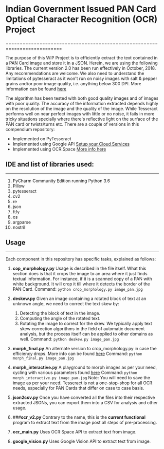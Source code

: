# Indian Government Issued PAN Card Optical Character Recognition (OCR) Project

==========================================================================

The purpose of this WIP Project is to efficiently extract the text contained in a PAN Card image and store it in a JSON. Herein, we are using the following libraries. The current version 2.0 has been run effectively in October, 2018. Any recommendations are welcome. We also need to understand the limitations of pytesseract as it won't run on noisy images with salt & pepper grains and/or poor image quality, i.e. anything below 300 DPI. More information can be found [here](https://static.googleusercontent.com/media/research.google.com/en//pubs/archive/35248.pdf)

The algorithm has been tested with both good quality images and of images with poor quality. The accuracy of the information extracted depends highly on the resolution of the image and the quality of the image. While Tesseract performs well on near perfect images with little or no noise, it fails in more tricky situations specially where there's reflective light on the surface of the PAN card or twists/turns etc. There are a couple of versions in this compendium repository:

  * Implemented on PyTesseract
  * Implemented using Google API [Setup your Cloud Services](https://console.cloud.google.com/home/dashboard?project=psychic-surface-217102)
  * Implemented using OCR.Space [More info here](https://ocr.space/ocrapi)

## IDE and list of libraries used:

----------------------------------

1. PyCharm Community Edition running Python 3.6
2. Pillow 
3. pytesseract
4. cv2
5. re
6. json
7. ftfy
8. os
9. argparse
10. nostril 

## Usage

---------------------------------------------

Each component in this repository has specific tasks, explained as follows:

1. **__cop_morphology.py__**
   Usage is described in the file itself. What this section does is that it crops the image to an area where it just finds textual information. For instance, if it is a scanned copy of a PAN with white background. It will crop it till where it detects the border of the PAN Card. 
   Command: `python crop_morphology.py image_pan.jpg` 

2. **__deskew.py__**
   Given an image containing a rotated block of text at an unknown angle, we need to correct the text skew by:
	1. Detecting the block of text in the image.
	2. Computing the angle of the rotated text.
	3. Rotating the image to correct for the skew.
   We typically apply text skew correction algorithms in the field of automatic document analysis, but the process itself can be applied to other domains as well. 
   Command: `python deskew.py image_pan.jpg`

3. **__morph_final.py__**
   An alternate version to crop_morphology.py in case the efficiency drops. More info can be found [here](http://www.danvk.org/2015/01/07/finding-blocks-of-text-in-an-image-using-python-opencv-and-numpy.html)
   Command: `python morph_final.py image_pan.jpg`

4. **__morph_interactive.py__**
   A playground to morph images as per your need, cycling with various parameters found [here](http://northstar-www.dartmouth.edu/doc/idl/html_6.2/Morphing.html)
   Command: `python morph_interactive.py image_pan.jpg`
   Note: You will need to save the image as per your need. Tesseract is not a one-stop-shop for all OCR needs, especially for PAN Cards that differ on case to case basis.

5. **__json2csv.py__**
   Once you have converted all the files into their respective extracted JSONs, you can export them into a CSV for analysis and other usage. 

6. ###**__ocr_v2.py__**
   Contrary to the name, this is the **current functional** program to extract text from the image post all steps of pre-processing.

7. **__ocr_main.py__**
   Uses OCR Space API to extract text from image.

8. **__google_vision.py__**
   Uses Google Vision API to extract text from image.